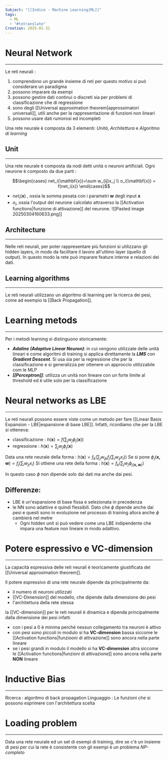 ```yaml
---
Subject: "[[Indice - Machine Learning|ML]]"
tags:
  - ML
  - "#totranslate"
Creation: 2025-01-31
---
```

# Neural Network
---
Le reti neurali :
1. comprendono un grande insieme di reti per questo motivo si può considerare un  paradigma
2. possono imparare da esempi 
3. possono gestire dati continui o discreti sia per problemi di classificazione che di regressione
4. sono degli [[Universal approximation theorem|approssimatori universali]], utili anche per la rappresentazione di funzioni non lineari
5. possono usare dati rumorosi ed incompleti


Una rete neurale è composta da 3 elementi: *Unità*, *Architettura* e *Algoritmo di learning*
## Unit
---

Una rete neurale è composta da nodi detti unità o neuroni artificiali.
Ogni neurone è composto da due parti :

$$\begin{cases}
net_i(\mathbf{x})=\sum w_{ij}x_j \\
o_i(\mathbf{x}) = f(net_i(x))
\end{cases}$$


- $net_{i}(\mathbf{x})$ , ossia la somma pesata con i parametri $\mathbf{w}$ degli input $\mathbf{x}$
- $o_{i}$, ossia l'output del neurone calcolato attraverso la [[Activation functions|funzione di attivazione]] del neurone.
![[Pasted image 20250304160633.png]]

## Architecture
---
Nelle reti neurali, per poter rappresentare più funzioni si utilizzano gli hidden layers, in modo da facilitare il lavoro all'ultimo layer (quello di output).
In questo modo la rete può imparare feature interne e relazioni dei dati.


## Learning algorithms
---
Le reti neurali utilizzano un algoritmo di learning per la ricerca dei pesi, come ad esempio la [[Back Propagation]].


# Learning metods
---

Per i metodi learning si distinguono storicamente:
- ***Adaline (Adaptive Linear Neuron)***: in cui vengono utilizzate delle unità lineari e come algoritmi di training si applica direttamente la ***LMS*** con ***Gradient Descent***. Si usa sia per la regressione che per la classificazione e si generalizza per ottenere un approccio utilizzabile com le MLP
- ***[[Perceptron]]***: utilizza un unità non lineare con un forte limite al threshold ed è utile solo per la classificazione


# Neural networks as LBE
---
Le reti neurali possono essere viste come un metodo per fare [[Linear Basis Expansion - LBE|espansione di base LBE]]. 
Infatti, ricordiamo che per la LBE si otteneva:
- classificazione : $h(\mathbf{x})=f\left( \sum_{j}w_{j}\phi_{j}(\mathbf{x}) \right)$ 
- regressione : $h(\mathbf{x})=\sum_{j}w_{j}\phi_{j}(\mathbf{x})$

Data una rete neurale della forma : $h(\mathbf{x})=f_{k}\left( \sum_{j} w_{jk}f_{j}\left( \sum_{i}w_{ij}x_{i} \right)\right)$
Se si pone $\phi_{j}(\mathbf{x,w})=f_{j}\left( \sum_{i} w_{ji}x_{i}\right)$
Si ottiene una rete della forma : $h(\mathbf{x})=f_{k}\left( \sum_{j}w_{j}\phi_{j(\mathbf{x,w})} \right)$

In questo caso $\phi$ non dipende solo dai dati ma anche dai pesi.

## Differenze:
- LBE è un'espansione di base fissa e selezionata in precedenza
- le NN sono adattive e quindi flessibili. Dato che $\phi$ dipende anche dai pesi e questi sono in evoluzione nel processo di training allora anche $\phi$ cambierà nel metre
	- Ogni hidden unit si può vedere come una LBE indipendente che impara una feature non lineare in modo adattivo.


# Potere espressivo e VC-dimension
---
La capacità espressiva delle reti neurali è teoricamente giustificata del [[Universal approximation theorem]].

Il potere espressivo di una rete neurale dipende da principalmente da:
- il numero di neuroni utilizzati
- [[VC-Dimension]] del modello, che dipende dalla dimensione dei pesi 
- l'architettura della rete stessa


la [[VC-dimension]] per le reti neurali è dinamica e dipenda principalmente dalla dimensione dei pesi infatti
- con i pesi a $0$ è minima perché nessun collegamento tra neuroni è attivo
- con pesi sono piccoli in modulo si ha __VC-dimension__ bassa siccome le [[Activation functions|funziooni di attivazione]] sono ancora nella parte lineare
- se i pesi grandi in modulo il modello  si ha __VC-dimension__ altra siccome le [[Activation functions|funzioni di attivazione]] sono ancora nella parte __NON__ lineare

# Inductive Bias
---
Ricerca : algoritmo di back propagation
Linguaggio : Le funzioni che si possono esprimere con l'architettura scelta


# Loading problem
---
Data una rete neurale ed un set di esempi di training, dire se c'è un insieme di pesi per cui la rete è consistente con gli esempi è un problema *NP-completo*